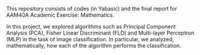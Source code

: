 This repository consists of codes (in Yabasic) and the final report for AAM40A Academic Exercise: Mathematics. 

In this project, we explored algorithms such as Principal Component Analysis (PCA), Fisher Linear Discriminant (FLD) and Multi-layer Perceptron (MLP) in the task of image classification. 
In particular, we analyzed, mathematically, how each of the algorithm performs the classification. 
